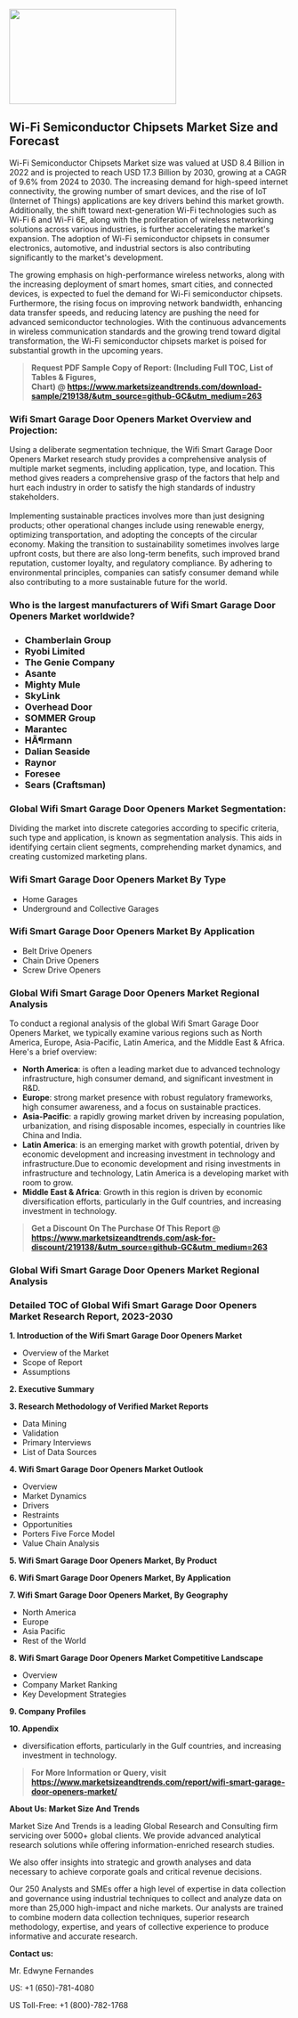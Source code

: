 <p><img class="alignnone size-medium wp-image-20088" src="https://ffe5etoiles.com/wp-content/uploads/2024/12/MST1-300x171.png" alt="" width="300" height="171" /></p><h2>Wi-Fi Semiconductor Chipsets Market Size and Forecast</h2><p>Wi-Fi Semiconductor Chipsets Market size was valued at USD 8.4 Billion in 2022 and is projected to reach USD 17.3 Billion by 2030, growing at a CAGR of 9.6% from 2024 to 2030. The increasing demand for high-speed internet connectivity, the growing number of smart devices, and the rise of IoT (Internet of Things) applications are key drivers behind this market growth. Additionally, the shift toward next-generation Wi-Fi technologies such as Wi-Fi 6 and Wi-Fi 6E, along with the proliferation of wireless networking solutions across various industries, is further accelerating the market's expansion. The adoption of Wi-Fi semiconductor chipsets in consumer electronics, automotive, and industrial sectors is also contributing significantly to the market's development.</p><p>The growing emphasis on high-performance wireless networks, along with the increasing deployment of smart homes, smart cities, and connected devices, is expected to fuel the demand for Wi-Fi semiconductor chipsets. Furthermore, the rising focus on improving network bandwidth, enhancing data transfer speeds, and reducing latency are pushing the need for advanced semiconductor technologies. With the continuous advancements in wireless communication standards and the growing trend toward digital transformation, the Wi-Fi semiconductor chipsets market is poised for substantial growth in the upcoming years.</p></p><blockquote id="" class=""><strong>Request PDF Sample Copy of Report: (Including Full TOC, List of Tables &amp; Figures, Chart)&nbsp;@&nbsp;<strong><a href="https://www.marketsizeandtrends.com/download-sample/219138/&utm_source=github-GC&utm_medium=263" target="_blank">https://www.marketsizeandtrends.com/download-sample/219138/&utm_source=github-GC&utm_medium=263</a></strong></strong></blockquote><h3 id="" class="">Wifi Smart Garage Door Openers Market&nbsp;Overview and Projection:</h3><p id="" class="">Using a deliberate segmentation technique, the Wifi Smart Garage Door Openers Market research study provides a comprehensive analysis of multiple market segments, including application, type, and location. This method gives readers a comprehensive grasp of the factors that help and hurt each industry in order to satisfy the high standards of industry stakeholders. <br /> <br />Implementing sustainable practices involves more than just designing products; other operational changes include using renewable energy, optimizing transportation, and adopting the concepts of the circular economy. Making the transition to sustainability sometimes involves large upfront costs, but there are also long-term benefits, such improved brand reputation, customer loyalty, and regulatory compliance. By adhering to environmental principles, companies can satisfy consumer demand while also contributing to a more sustainable future for the world.</p><h3 id="" class="">Who is the largest manufacturers of&nbsp;Wifi Smart Garage Door Openers Market worldwide?</h3><h3 class=""><p><ul><li>Chamberlain Group </li><li> Ryobi Limited </li><li> The Genie Company </li><li> Asante </li><li> Mighty Mule </li><li> SkyLink </li><li> Overhead Door </li><li> SOMMER Group </li><li> Marantec </li><li> HÃ¶rmann </li><li> Dalian Seaside </li><li> Raynor </li><li> Foresee </li><li> Sears (Craftsman)</li></ul></p></h3><h3 id="" class="">Global&nbsp;Wifi Smart Garage Door Openers Market Segmentation:</h3><p id="" class="">Dividing the market into discrete categories according to specific criteria, such type and application, is known as segmentation analysis. This aids in identifying certain client segments, comprehending market dynamics, and creating customized marketing plans.</p><h3 id="" class="">Wifi Smart Garage Door Openers Market&nbsp;By Type</h3><p><p><ul><li>Home Garages</li><li> Underground and Collective Garages</p></li></ul></p></p><h3 id="" class="">Wifi Smart Garage Door Openers Market&nbsp;By Application</h3><p class=""><p><ul><li>Belt Drive Openers</li><li> Chain Drive Openers</li><li> Screw Drive Openers</li></ul></p></p><h3 id="" class="">Global Wifi Smart Garage Door Openers Market Regional Analysis</h3><p id="" class="">To conduct a regional analysis of the global Wifi Smart Garage Door Openers Market, we typically examine various regions such as North America, Europe, Asia-Pacific, Latin America, and the Middle East &amp; Africa. Here's a brief overview:</p><ul><li><strong>North America</strong>: is often a leading market due to advanced technology infrastructure, high consumer demand, and significant investment in R&amp;D.</li><li><strong>Europe</strong>: strong market presence with robust regulatory frameworks, high consumer awareness, and a focus on sustainable practices.</li><li><strong>Asia-Pacific</strong>: a rapidly growing market driven by increasing population, urbanization, and rising disposable incomes, especially in countries like China and India.</li><li><strong>Latin America</strong>: is an emerging market with growth potential, driven by economic development and increasing investment in technology and infrastructure.Due to economic development and rising investments in infrastructure and technology, Latin America is a developing market with room to grow.</li><li><strong>Middle East &amp; Africa</strong>: Growth in this region is driven by economic diversification efforts, particularly in the Gulf countries, and increasing investment in technology.</li></ul><blockquote id="" class=""><strong>Get a Discount On The Purchase Of This Report @ <strong><a href="https://www.marketsizeandtrends.com/ask-for-discount/219138/&utm_source=github-GC&utm_medium=263" target="_blank">https://www.marketsizeandtrends.com/ask-for-discount/219138/&utm_source=github-GC&utm_medium=263</a></strong></strong></blockquote><h3 id="" class="">Global Wifi Smart Garage Door Openers Market Regional Analysis</h3><h3 id="" class="">Detailed TOC of Global Wifi Smart Garage Door Openers Market Research Report, 2023-2030</h3><p id="" class=""><strong>1. Introduction of the Wifi Smart Garage Door Openers Market</strong></p><ul><li>Overview of the Market</li><li>Scope of Report</li><li>Assumptions</li></ul><p id="" class=""><strong>2. Executive Summary</strong></p><p id="" class=""><strong>3. Research Methodology of Verified Market Reports</strong></p><ul><li>Data Mining</li><li>Validation</li><li>Primary Interviews</li><li>List of Data Sources</li></ul><p id="" class=""><strong>4. Wifi Smart Garage Door Openers Market Outlook</strong></p><ul><li>Overview</li><li>Market Dynamics</li><li>Drivers</li><li>Restraints</li><li>Opportunities</li><li>Porters Five Force Model</li><li>Value Chain Analysis</li></ul><p id="" class=""><strong>5. Wifi Smart Garage Door Openers Market, By Product</strong></p><p id="" class=""><strong>6. Wifi Smart Garage Door Openers Market, By Application</strong></p><p id="" class=""><strong>7. Wifi Smart Garage Door Openers Market, By Geography</strong></p><ul><li>North America</li><li>Europe</li><li>Asia Pacific</li><li>Rest of the World</li></ul><p id="" class=""><strong>8. Wifi Smart Garage Door Openers Market Competitive Landscape</strong></p><ul><li>Overview</li><li>Company Market Ranking</li><li>Key Development Strategies</li></ul><p id="" class=""><strong>9. Company Profiles</strong></p><p id="" class=""><strong>10. Appendix</strong></p><ul><li>diversification efforts, particularly in the Gulf countries, and increasing investment in technology.</li></ul><blockquote id="" class=""><strong>For More Information or Query, visit <strong><strong><a href="https://www.marketsizeandtrends.com/report/wifi-smart-garage-door-openers-market/" target="_blank">https://www.marketsizeandtrends.com/report/wifi-smart-garage-door-openers-market/</a></strong></strong></strong></blockquote><p id="" class=""><strong>About Us: Market Size And Trends</strong></p><p id="" class="">Market Size And Trends is a leading Global Research and Consulting firm servicing over 5000+ global clients. We provide advanced analytical research solutions while offering information-enriched research studies.</p><p id="" class="">We also offer insights into strategic and growth analyses and data necessary to achieve corporate goals and critical revenue decisions.</p><p id="" class="">Our 250 Analysts and SMEs offer a high level of expertise in data collection and governance using industrial techniques to collect and analyze data on more than 25,000 high-impact and niche markets. Our analysts are trained to combine modern data collection techniques, superior research methodology, expertise, and years of collective experience to produce informative and accurate research.</p><p id="" class=""><strong>Contact us:</strong></p><p id="" class="">Mr. Edwyne Fernandes</p><p id="" class="">US: +1 (650)-781-4080</p><p id="" class="">US Toll-Free: +1 (800)-782-1768</p>
